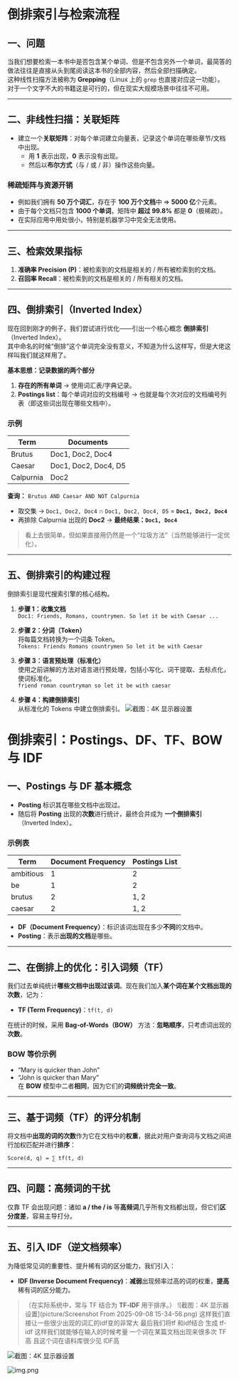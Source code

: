 # 倒排索引与检索流程

## 一、问题
当我们想要检索一本书中是否包含某个单词、但是不包含另外一个单词，最简答的做法往往是直接从头到尾阅读这本书的全部内容，然后全部扫描确定。  
这种线性扫描方法被称为 **Grepping**（Linux 上的 `grep` 也直接对应这一功能）。  
对于一个文字不大的书籍这是可行的，但在现实大规模场景中往往不可用。

---

## 二、非线性扫描：关联矩阵
- 建立一个**关联矩阵**：对每个单词建立向量表，记录这个单词在哪些章节/文档中出现。  
  - 用 **1** 表示出现，**0** 表示没有出现。  
  - 然后以**布尔方式**（与 / 或 / 非）操作这些向量。

### 稀疏矩阵与资源开销
- 例如我们拥有 **50 万个词汇**，存在于 **100 万个文档**中 ⇒ **5000 亿**个元素。  
- 由于每个文档只包含 **1000 个单词**，矩阵中 **超过 99.8%** 都是 **0**（极稀疏）。  
- 在实际应用中用处很小，特别是机器学习中完全无法使用。

---

## 三、检索效果指标
1. **准确率 Precision (P)**：被检索到的文档是相关的 / 所有被检索到的文档。  
2. **召回率 Recall**：被检索到的文档是相关的 / 所有相关的文档。

---

## 四、倒排索引（Inverted Index）
现在回到刚才的例子，我们尝试进行优化——引出一个核心概念 **倒排索引**（Inverted Index）。  
其中命名的时候“倒排”这个单词完全没有意义，不知道为什么这样写，但是大佬这样叫我们就这样用了。

**基本思想：记录数据的两个部分**
1. **存在的所有单词** → 使用词汇表/字典记录。  
2. **Postings list**：每个单词对应的文档编号 → 也就是每个次对应的文档编号列表（即这些词出现在哪些文档中）。

### 示例
| Term      | Documents             |
|-----------|-----------------------|
| Brutus    | Doc1, Doc2, Doc4      |
| Caesar    | Doc1, Doc2, Doc4, D5  |
| Calpurnia | Doc2                  |

**查询：** `Brutus AND Caesar AND NOT Calpurnia`  
- 取交集 → `Doc1, Doc2, Doc4` ∩ `Doc1, Doc2, Doc4, D5` = **`Doc1, Doc2, Doc4`**  
- 再排除 Calpurnia 出现的 **Doc2** → **最终结果：`Doc1, Doc4`**

> 看上去很简单，但如果直接用仍然是一个“垃圾方法”（当然能够进行一定优化）。

---

## 五、倒排索引的构建过程
倒排索引是现代搜索引擎的核心结构。

1) **步骤 1：收集文档**  
   `Doc1: Friends, Romans, countrymen. So let it be with Caesar ...`

2) **步骤 2：分词（Token）**  
   将每篇文档转换为一个词条 Token。  
   `Tokens: Friends Romans countrymen So let it be with Caesar`

3) **步骤 3：语言预处理（标准化）**  
   使用之前讲解的方法对语言进行预处理，包括小写化、词干提取、去标点化，使词标准化。  
   `friend roman countryman so let it be with caesar`

4) **步骤 4：构建倒排索引**  
   从标准化的 Tokens 中建立倒排索引。
![截图：4K 显示器设置](picture/screenshot-2025-09-08-15-25-35.png)

# 倒排索引：Postings、DF、TF、BOW 与 IDF

## 一、Postings 与 DF 基本概念
- **Posting** 标识其在哪些文档中出现过。  
- 随后将 **Posting** 出现的**次数**进行统计，最终合并成为 **一个倒排索引**（Inverted Index）。

### 示例表
| Term       | Document Frequency | Postings List |
|------------|--------------------|---------------|
| ambitious  | 1                  | 2             |
| be         | 1                  | 2             |
| brutus     | 2                  | 1, 2          |
| caesar     | 2                  | 1, 2          |

- **DF（Document Frequency）**：标识该词出现在多少**不同**的文档中。  
- **Posting**：表示**出现的文档**是哪些。

---

## 二、在倒排上的优化：引入词频（TF）
我们过去单纯统计**哪些文档中出现过该词**。现在我们加入**某个词在某个文档出现的次数**，记为：  
- **TF (Term Frequency)**：`tf(t, d)`

在统计的时候，采用 **Bag-of-Words（BOW）** 方法：**忽略顺序**，只考虑词出现的**次数**。

### BOW 等价示例
- “Mary is quicker than John”  
- “John is quicker than Mary”  
在 **BOW** 模型中二者**相同**，因为它们的**词频统计完全一致**。

---

## 三、基于词频（TF）的评分机制
将文档中**出现的词的次数**作为它在文档中的**权重**，据此对用户查询词与文档之间进行加权匹配并进行**排序**：

```
Score(d, q) = ∑ tf(t, d)
```

---

## 四、问题：高频词的干扰
仅靠 TF 会出现问题：诸如 **a / the / is** 等**高频词**几乎所有文档都出现，但它们**区分度差**，容易主导打分。

---

## 五、引入 IDF（逆文档频率）
为降低常见词的重要性、提升稀有词的区分能力，我们引入：  
- **IDF (Inverse Document Frequency)**：**减弱**出现频率过高的词的权重，**提高**稀有词的区分能力。

> （在实际系统中，常与 TF 结合为 **TF‑IDF** 用于排序。）
> ![截图：4K 显示器设置](picture/Screenshot From 2025-09-08 15-34-56.png)
> 这样我们直接让一些很少出现的词汇的idf变的非常大
最后我们将tf 和idf结合 生成 tf-idf 这样我们就能够在输入的时候考量 一个词在某篇文档出现来很多次 TF高 且这个词在语料库很少见 IDF高

![截图：4K 显示器设置](picture/img.png)

![img.png](img.png)